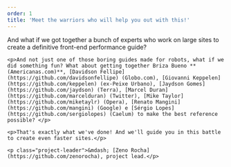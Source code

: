 ```yaml
---
order: 1
title: 'Meet the warriors who will help you out with this!'
---
```


<div class="article">

  <div class="content-right">
    <p>And what if we got together a bunch of experts who work on large sites to create a definitive front-end performance guide?</p>

    <p>And not just one of those boring guides made for robots, what if we did something fun? What about getting together Briza Bueno **(Americanas.com)**, [Davidson Fellipe](https://github.com/davidsonfellipe) (Globo.com), [Giovanni Keppelen](https://github.com/keppelen) (ex-Peixe Urbano), [Jaydson Gomes](https://github.com/jaydson) (Terra), [Marcel Duran](https://github.com/marcelduran) (Twitter), [Mike Taylor](https://github.com/miketaylr) (Opera), [Renato Mangini](https://github.com/mangini) (Google) e [Sérgio Lopes](https://github.com/sergiolopes) (Caelum) to make the best reference possible? </p>

    <p>That's exactly what we've done! And we'll guide you in this battle to create even faster sites.</p>

    <p class="project-leader">&mdash; [Zeno Rocha](https://github.com/zenorocha), project lead.</p>

  </div>

</div>